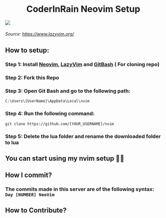 <center> <h1><span>CoderInRain</span> Neovim Setup </h1> </center>
<img src="https://user-images.githubusercontent.com/292349/213447056-92290767-ea16-430c-8727-ce994c93e9cc.png"><img>

###### Source: https://www.lazyvim.org/

## How to setup:

### Step 1: Install <a href="https://neovim.io/">Neovim</a>, <a href="https://www.lazyvim.org/installation">LazyVim</a> and <a href="https://git-scm.com/downloads"> GitBash</a> ( For cloning repo)

### Step 2: Fork this Repo

### Step 3: Open Git Bash and go to the following path:
``` C:\Users\[UserName]\AppData\Local\nvim ```

### Step 4: Run the following command:
``` git clone https://github.com/[YOUR_USERNAME]/nvim ```

### Step 5: Delete the lua folder and rename the downloaded folder to lua

## You can start using my nvim setup 🚀🚀

## How I commit?
### The commits made in this server are of the following syntax: ``` Day [NUMBER] NeoVim ```

## How to Contribute?




